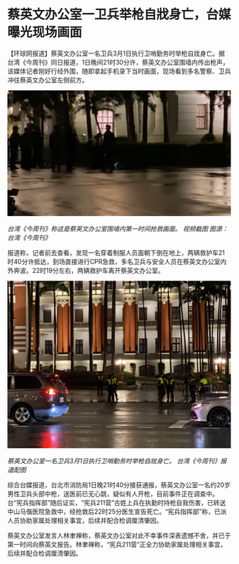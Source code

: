 # 蔡英文办公室一卫兵举枪自戕身亡，台媒曝光现场画面

【环球网报道】蔡英文办公室一名卫兵3月1日执行卫哨勤务时举枪自戕身亡。据台湾《今周刊》同日报道，1日晚间21时30分许，蔡英文办公室围墙内传出枪声，该媒体记者刚好行经外围，随即拿起手机录下当时画面，现场看到多名警察、卫兵冲往蔡英文办公室左侧前方。

![47cd773016f8e9a2f4b125a660a19f5c.jpg](https://raw.githubusercontent.com/qqhsx/qqnews_image/main/2024/03/02/蔡英文办公室一卫兵举枪自戕身亡，台媒曝光现场画面/47cd773016f8e9a2f4b125a660a19f5c.jpg)

_台湾《今周刊》称这是蔡英文办公室围墙内第一时间抢救画面。 视频截图 图源：台湾《今周刊》_

报道称，记者前去查看，发现一名穿着制服人员面朝下倒在地上，两辆救护车21时40分许抵达，到场直接进行CPR急救，多名卫兵与安全人员在蔡英文办公室内外奔波。22时19分左右，两辆救护车离开蔡英文办公室。

![8d5349fe21cb1ebc0960a9337944cab3.jpg](https://raw.githubusercontent.com/qqhsx/qqnews_image/main/2024/03/02/蔡英文办公室一卫兵举枪自戕身亡，台媒曝光现场画面/8d5349fe21cb1ebc0960a9337944cab3.jpg)

_蔡英文办公室一名卫兵3月1日执行卫哨勤务时举枪自戕身亡。 台湾《今周刊》报道配图_

综合台媒报道，台北市消防局1日晚21时40分接获通报，蔡英文办公室一名约20岁男性卫兵头部中枪，送医前已无心跳，疑似有人开枪，目前事件正在调查中。台“宪兵指挥部”随后证实，“宪兵211营”古姓上兵在执勤时持枪自我伤害，已转送中山马偕医院急救中，经抢救后22时25分医生宣告死亡。“宪兵指挥部”称，已派人员协助家属处理相关事宜，后续并配合检调厘清肇因。

蔡英文办公室发言人林聿禅称，蔡英文办公室对此不幸事件深表遗憾不舍，并已于第一时间向蔡英文报告。林聿禅称，“宪兵211营”正全力协助家属处理相关事宜，后续并配合检调厘清肇因。

